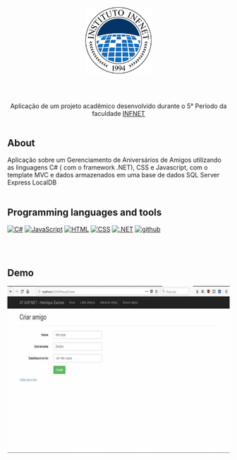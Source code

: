 <div align="center"><img align="" width="150px" src="/infnet.png">
 
<br /><br />
 
  Aplicação de um projeto acadêmico desenvolvido durante o 5° Período da faculdade [INFNET](https://www.infnet.edu.br/infnet/instituto/) <br /><br />
  
</div> 

## About

Aplicação sobre um Gerenciamento de Aniversários de Amigos utilizando as linguagens C# ( com o framework .NET), CSS e Javascript, com o template MVC e dados armazenados em uma base de dados SQL Server Express LocalDB<br /><br /> 
    
## Programming languages and tools

<p align="left">
   <a href="https://github.com/Zwiicker?tab=repositories&q=&type=&language=c%23&sort="><img src="https://img.shields.io/badge/C%23-5C2D91?style=for-the-badge&logo=c-sharp&logoColor=white" alt="C#"/></a>
   <a href="https://github.com/Zwiicker?tab=repositories&q=&type=&language=javascript&sort="><img src="https://img.shields.io/badge/JavaScript-F7DF1E?style=for-the-badge&logo=javascript&logoColor=black" alt="JavaScript"/></a>
  <a href="https://github.com/Zwiicker?tab=repositories&q=&type=&language=html&sort="><img src="https://img.shields.io/badge/HTML5-E34F26?style=for-the-badge&logo=html5&logoColor=white" alt="HTML"/></a>
   <a href="https://github.com/Zwiicker?tab=repositories&q=&type=&language=css&sort="><img src="https://img.shields.io/badge/CSS-239120?&style=for-the-badge&logo=css3&logoColor=white" alt="CSS"/></a>
   <a href="https://github.com/Zwiicker?tab=repositories&q=&type=&language=css&sort="><img src="https://img.shields.io/badge/.NET-5C2D91?style=for-the-badge&logo=.net&logoColor=white" alt=".NET"/></a>
  <a href="https://github.com/">
  <img src="https://img.shields.io/badge/GitHub-100000?style=for-the-badge&logo=github&logoColor=white" alt="github"/>
  </a>
</p>
<br /><br />

## Demo

<div 
     align="center"><img align="" width="" src="/ataspnet.jpg">
</div> 

